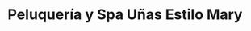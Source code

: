 ---
title: "Peluquería y Spa Uñas Estilo Mary"
url: /san-luis-de-cubarral/peluqueria-y-spa-unas-estilo-mary/
shop: peluquería
---